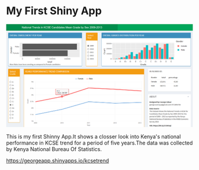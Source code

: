 # My First Shiny App

![trend](/NationalTrend.png)

This is my first Shinny App.It shows a closser look into Kenya's national performance in KCSE trend for a period of five years.The data was collected by Kenya National Bureau Of Statistics.




https://georgeapp.shinyapps.io/kcsetrend
